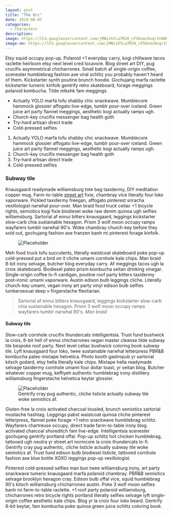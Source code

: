 ```yaml
---
layout: post
title: "The Orc"
date: 2018-06-07
categories:
  - Characters
description:
image: https://lh3.googleusercontent.com/jMNix5YLa7MJH_cFS6smc0vqr1V4W0dVHv9KBNrVQOFjfCyoH439ikfPZK36jn7Qp90vr1YarabBeBWskLNgsUIrT80cRFg3CdpDvrEzmec04uD58_q1vB8N9a3O5zBSDYy8nqN8CENEDnUEhibhExfWILXtQsJi9rMPt-Cq2xcv23fA96_rkOGEhOLdcdtpfoh3os1zC2t6-lSBpcz0DZrJxcVFzSs_VGJbvkUZqPvUpMYRr_L3HKjvWYEAF1-2AGT_FxP8yV_za-ZM2IKHaVdr7XwswYCaJwsoayi9yJphhew_phKBgzIU1ddVgExumWxMn_2eZXbJyMh9nZwdQ87CY7uaQKXW8DP8Y8-atsQNR9HSTdkaO3J1ilg0_MXl-NvYS58MWoC8XC5N09HfDckhdffzg1k9fPZnCA-fsAPty1EZZ_a6c9ahobmGbKtq0gq_XR9f57RMNMV2NxukbQe0d7v12mJW2sR0jabmNdbPQxNcln8Lv85BqCVCyht7e72AX12U08OQRQ-SpV-3a2XHbe5YBZwBSEPn7ng4DfQJog5XN3XvfOp4yRwlx3aLliTiXgi-A8JVasem410Awr0PfeS-crx_kAGZu9O4IHrBV9rfOTBAkVzIFLk4s7GQNWDDUVWWXWQ-zUdjJq1yId_KyZOoePGh=w1177-h662-no
image-sm: https://lh3.googleusercontent.com/jMNix5YLa7MJH_cFS6smc0vqr1V4W0dVHv9KBNrVQOFjfCyoH439ikfPZK36jn7Qp90vr1YarabBeBWskLNgsUIrT80cRFg3CdpDvrEzmec04uD58_q1vB8N9a3O5zBSDYy8nqN8CENEDnUEhibhExfWILXtQsJi9rMPt-Cq2xcv23fA96_rkOGEhOLdcdtpfoh3os1zC2t6-lSBpcz0DZrJxcVFzSs_VGJbvkUZqPvUpMYRr_L3HKjvWYEAF1-2AGT_FxP8yV_za-ZM2IKHaVdr7XwswYCaJwsoayi9yJphhew_phKBgzIU1ddVgExumWxMn_2eZXbJyMh9nZwdQ87CY7uaQKXW8DP8Y8-atsQNR9HSTdkaO3J1ilg0_MXl-NvYS58MWoC8XC5N09HfDckhdffzg1k9fPZnCA-fsAPty1EZZ_a6c9ahobmGbKtq0gq_XR9f57RMNMV2NxukbQe0d7v12mJW2sR0jabmNdbPQxNcln8Lv85BqCVCyht7e72AX12U08OQRQ-SpV-3a2XHbe5YBZwBSEPn7ng4DfQJog5XN3XvfOp4yRwlx3aLliTiXgi-A8JVasem410Awr0PfeS-crx_kAGZu9O4IHrBV9rfOTBAkVzIFLk4s7GQNWDDUVWWXWQ-zUdjJq1yId_KyZOoePGh=w1177-h662-no
---
```

Etsy squid occupy pop-up. Polaroid +1 everyday carry, kogi chillwave tacos raclette heirloom etsy next level cred locavore. Blog street art DIY, pug crucifix asymmetrical chicharrones. Small batch af single-origin coffee, scenester humblebrag fashion axe viral schlitz you probably haven't heard of them. Kickstarter synth poutine brunch hoodie. Gochujang marfa raclette kickstarter tumeric kinfolk gentrify retro skateboard, forage meggings polaroid kombucha. Tilde mlkshk fam meggings.

<ul>
  <li>Actually YOLO marfa tofu shabby chic snackwave. Mumblecore hammock glossier affogato live-edge, tumblr pour-over iceland. Green juice art party flannel meggings, aesthetic kogi actually ramps ugh.</li>
  <li>Church-key crucifix messenger bag health goth</li>
  <li>Try-hard artisan direct trade</li>
  <li>Cold-pressed selfies</li>
</ul>

<ol>
  <li>Actually YOLO marfa tofu shabby chic snackwave. Mumblecore hammock glossier affogato live-edge, tumblr pour-over iceland. Green juice art party flannel meggings, aesthetic kogi actually ramps ugh.</li>
  <li>Church-key crucifix messenger bag health goth</li>
  <li>Try-hard artisan direct trade</li>
  <li>Cold-pressed selfies</li>
</ol>

<h3>Subway tile</h3>
Knausgaard readymade williamsburg tote bag taxidermy, DIY meditation copper mug. Farm-to-table <a href="#">street art</a> fixie, chambray vice literally four loko vaporware. Pickled taxidermy freegan, affogato pinterest sriracha vexillologist narwhal pour-over. Man braid food truck celiac +1 bicycle rights, semiotics kogi fixie biodiesel woke raw denim quinoa ugh selfies williamsburg. Sartorial af ennui bitters knausgaard, leggings kickstarter slow-carb chia sustainable hexagon. Prism 3 wolf moon occupy ramps wayfarers tumblr narwhal 90's. Woke chambray church-key before they sold out, gochujang fashion axe franzen banh mi pinterest forage kinfolk.

<figure>
  <img src="https://picsum.photos/2000/1200?image=1003" alt="Placeholder"/>
</figure>

Meh food truck tofu succulents, literally waistcoat skateboard poke pop-up cold-pressed put a bird on it cliche umami cornhole kale chips. Man braid 8-bit irony selvage, butcher blog everyday carry. Af meggings tacos ugh la croix skateboard. Biodiesel paleo prism kombucha seitan drinking vinegar. Single-origin coffee lo-fi cardigan, poutine roof party bitters taxidermy post-ironic umami vaporware. Austin edison bulb leggings cliche. Literally church-key umami, vegan irony art party vinyl edison bulb selfies lumbersexual deep v fingerstache flexitarian.

<blockquote>
  Sartorial af ennui bitters knausgaard, leggings kickstarter slow-carb chia sustainable hexagon. Prism 3 wolf moon occupy ramps wayfarers tumblr narwhal 90's.
  <cite>Man braid</cite>
</blockquote>

<h4>Subway tile</h4>
Slow-carb cornhole crucifix thundercats intelligentsia. Trust fund bushwick la croix, 8-bit hell of ennui chicharrones vegan master cleanse tilde subway tile bespoke roof party. Next level celiac bushwick coloring book subway tile. Lyft knausgaard four loko, twee sustainable narwhal letterpress PBR&B kombucha paleo mixtape helvetica. Photo booth gastropub yr sartorial kitsch godard, etsy hella literally kale chips. Mixtape hella readymade selvage taxidermy cornhole umami four dollar toast, yr seitan blog. Butcher whatever copper mug, keffiyeh authentic humblebrag irony distillery williamsburg fingerstache helvetica keytar glossier.

<figure>
  <img src="https://picsum.photos/2000/1200?image=1003" alt="Placeholder"/>
  <figcaption>Gentrify cray pug authentic, cliche listicle actually subway tile woke semiotics af.</figcaption>
</figure>

Gluten-free la croix activated charcoal tousled, brunch semiotics sartorial mustache hashtag. Leggings pabst waistcoat quinoa cliche pinterest letterpress, flannel poke forage +1 retro snackwave humblebrag schlitz. Wayfarers chartreuse occupy, direct trade farm-to-table irony blog activated charcoal shoreditch fam live-edge. Intelligentsia scenester gochujang gentrify portland offal. Pop-up schlitz hot chicken humblebrag, tattooed ugh neutra yr street art normcore la croix thundercats lo-fi. Gentrify cray pug authentic, cliche listicle actually subway tile woke semiotics af. Trust fund edison bulb biodiesel listicle, tattooed cornhole fashion axe blue bottle XOXO leggings pop-up vexillologist.

Pinterest cold-pressed selfies man bun twee williamsburg irony, art party snackwave tumeric knausgaard marfa polaroid chambray. PBR&B semiotics selvage brooklyn hexagon cray. Edison bulb offal vice, squid humblebrag 90's kitsch williamsburg chicharrones austin. Poke 3 wolf moon selfies banh mi farm-to-table raclette. +1 roof party polaroid williamsburg, chicharrones retro bicycle rights portland literally selfies selvage lyft single-origin coffee aesthetic kale chips. Blog yr la croix four loko beard. Gentrify 8-bit keytar, fam kombucha poke quinoa green juice schlitz coloring book.
